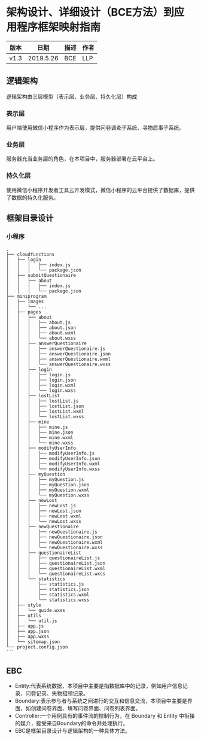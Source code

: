 # 架构设计、详细设计（BCE方法）到应用程序框架映射指南
| 版本 | 日期 | 描述 | 作者 |
| - | - | - | - |
| v1.3 | 2019.5.26 | BCE | LLP |

## 逻辑架构
逻辑架构由三层模型（表示层、业务层、持久化层）构成
### 表示层
用户端使用微信小程序作为表示层，提供问卷调查子系统、寻物启事子系统。
### 业务层
服务器充当业务层的角色，在本项目中，服务器部署在云平台上。
### 持久化层
使用微信小程序开发者工具云开发模式，微信小程序的云平台提供了数据库，提供了数据的持久化服务。

## 框架目录设计
### 小程序
~~~
.
├── cloudfunctions
│   ├── login
│   │   │   ├── index.js
│   │   │   └── package.json
│   ├── submitQuestionaire
│   │   ├── about
│   │   │   ├── index.js
│   │   │   └── package.json
├── miniprogram
│   ├── images
│   │   └── ...
│   ├── pages
│   │   ├── about
│   │   │   ├── about.js
│   │   │   ├── about.json
│   │   │   ├── about.wxml
│   │   │   └── about.wxss
│   │   ├── answerQuestionaire
│   │   │   ├── answerQuestionaire.js
│   │   │   ├── answerQuestionaire.json
│   │   │   ├── answerQuestionaire.wxml
│   │   │   └── answerQuestionaire.wxss
│   │   ├── login
│   │   │   ├── login.js
│   │   │   ├── login.json
│   │   │   ├── login.wxml
│   │   │   └── login.wxss
│   │   ├── lostList
│   │   │   ├── lostList.js
│   │   │   ├── lostList.json
│   │   │   ├── lostList.wxml
│   │   │   └── lostList.wxss
│   │   ├── mine
│   │   │   ├── mine.js
│   │   │   ├── mine.json
│   │   │   ├── mine.wxml
│   │   │   └── mine.wxss
│   │   ├── modifyUserInfo
│   │   │   ├── modifyUserInfo.js
│   │   │   ├── modifyUserInfo.json
│   │   │   ├── modifyUserInfo.wxml
│   │   │   └── modifyUserInfo.wxss
│   │   ├── myQuestion
│   │   │   ├── myQuestion.js
│   │   │   ├── myQuestion.json
│   │   │   ├── myQuestion.wxml
│   │   │   └── myQuestion.wxss
│   │   ├── newLost
│   │   │   ├── newLost.js
│   │   │   ├── newLost.json
│   │   │   ├── newLost.wxml
│   │   │   └── newLost.wxss
│   │   ├── newQuestionaire
│   │   │   ├── newQuestionaire.js
│   │   │   ├── newQuestionaire.json
│   │   │   ├── newQuestionaire.wxml
│   │   │   └── newQuestionaire.wxss
│   │   ├── questionaireList
│   │   │   ├── questionaireList.js
│   │   │   ├── questionaireList.json
│   │   │   ├── questionaireList.wxml
│   │   │   └── questionaireList.wxss
│   │   └── statistics
│   │       ├── statistics.js
│   │       ├── statistics.json
│   │       ├── statistics.wxml
│   │       └── statistics.wxss
│   ├── style
│   │   └── guide.wxss
│   ├── utils
│   │   └── util.js
│   ├── app.js
│   ├── app.json
│   ├── app.wxss
│   └── sitemap.json
└── project.config.json
```
~~~
## EBC
* Entity:代表系统数据，本项目中主要是指数据库中的记录，例如用户信息记录、问卷记录、失物招领记录。
* Boundary:表示参与者与系统之间进行的交互和信息交流，本项目中主要是界面，如创建问卷界面、填写问卷界面、问卷列表界面。
* Controller:一个用例具有的事件流的控制行为，在 Boundary 和 Entity 中衔接的媒介，接受来自Boundary的命令并处理执行。
* EBC是框架目录设计与逻辑架构的一种具体方法。

